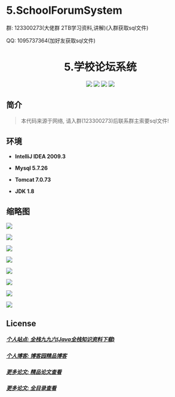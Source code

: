 # 5.SchoolForumSystem

<p>群: 123300273(大佬群 2TB学习资料,讲解)(入群获取sql文件)</p>
<p>QQ: 1095737364(加好友获取sql文件)</p>

<p><h1 align="center">5.学校论坛系统</h1></p>

<p align="center">
	<img src="https://img.shields.io/badge/jdk-1.8-orange.svg"/>
    <img src="https://img.shields.io/badge/spring-5.x-lightgrey.svg"/>
    <img src="https://img.shields.io/badge/springmvc-3.x-blue.svg"/>
    <img src="https://img.shields.io/badge/mybatis-3.x-blue.svg"/>
</p>

## 简介

> 本代码来源于网络, 请入群(123300273)后联系群主索要sql文件!
>


## 环境

- <b>IntelliJ IDEA 2009.3</b>

- <b>Mysql 5.7.26</b>

- <b>Tomcat 7.0.73</b>

- <b>JDK 1.8</b>


## 缩略图

![](https://img2020.cnblogs.com/blog/588112/202011/588112-20201122170306886-573626869.png)

![](https://img2020.cnblogs.com/blog/588112/202011/588112-20201122170320389-483190518.png)

![](https://img2020.cnblogs.com/blog/588112/202011/588112-20201122170328874-1622738624.png)

![](https://img2020.cnblogs.com/blog/588112/202011/588112-20201122170338622-1332297223.png)

![](https://img2020.cnblogs.com/blog/588112/202011/588112-20201122170351806-1022321439.png)

![](https://img2020.cnblogs.com/blog/588112/202011/588112-20201122170404464-1886373247.png)

![](https://img2020.cnblogs.com/blog/588112/202011/588112-20201122170413793-1870413443.png)

![](https://img2020.cnblogs.com/blog/588112/202011/588112-20201122170424949-590474697.png)

## License

##### [个人站点: 全栈九九六(Java全栈知识资料下载)](https://www.blog996.com/)
##### [个人博客: 博客园精品博客](https://www.cnblogs.com/yysbolg/)
##### [更多论文: 精品论文查看](https://www.cnblogs.com/yysbolg/category/1886262.html)
##### [更多论文: 全目录查看](https://www.blog996.com/md/2021-09-22-1632317852192.html)


